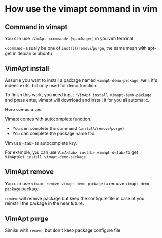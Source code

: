 How use the vimapt command in vim
===

## Command in vimapt

You can use `:VimApt <command> [<package>]` in you vim terminal

`<command>` usually be one of `install`/`remove`/`purge`, the same mean with apt-get in debian or ubuntu

## VimApt install
Assume you want to install a package named `vimapt-demo-package`, well, it's indeed exits. but only used for demo function.

To finish this work, you need input `:VimApt install vimapt-demo-package` and press enter, vimapt will download and install it for you all automatic. 

Here comes a tips:

Vimapt comes with autocomplete function.

* You can complete the command (`install`/`remove`/`purge`)
* You can complete the package name too.

Vim use `<tab>` as autocomplete key.

For example, you can use `VimA<tab> in<tab> vimapt-d<tab>` to get `VimAptGet install vimapt-demo-package`


## VimApt remove
You can use `VimApt remove vimapt-demo-package` to remove `vimapt-demo-package` package

`remove` will remove package but keep the configure file in case of you reinstall the package in the near future.

## VimApt purge ##
Similar with `remove`, but don't keep package configure file